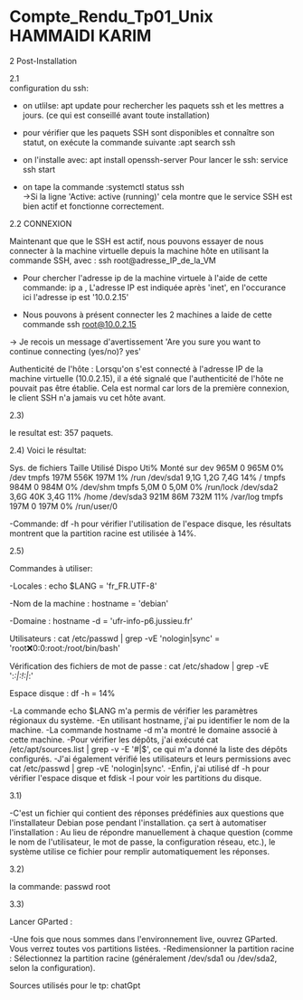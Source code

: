 # Compte_Rendu_Tp01_Unix   HAMMAIDI KARIM

2 Post-Installation

2.1  
configuration du ssh:

- on utlilse: apt update pour rechercher les paquets ssh et les mettres a jours. (ce qui est conseillé avant toute installation)
- pour vérifier que les paquets SSH sont disponibles et connaître son statut, on exécute la commande suivante :apt search ssh 
- on l'installe avec: apt install openssh-server
  Pour lancer le ssh: service ssh start

- on tape la commande :systemctl status ssh  
->Si la ligne 'Active: active (running)' cela montre que le service SSH est bien actif et fonctionne correctement. 




2.2  CONNEXION


Maintenant que que le SSH est actif, nous pouvons essayer de nous connecter à la machine virtuelle depuis la machine hôte en utilisant la commande SSH, avec : ssh root@adresse_IP_de_la_VM

- Pour chercher l'adresse ip de la machine virtuele à l'aide de cette commande: ip a , L'adresse IP est indiquée après 'inet', en l'occurance ici l'adresse ip est '10.0.2.15'
 
- Nous pouvons à présent connecter les 2 machines a laide de cette commande  ssh root@10.0.2.15


-> Je recois un message d'avertissement
'Are you sure you want to continue connecting (yes/no)? yes'

Authenticité de l'hôte : Lorsqu'on  s'est connecté à l'adresse IP de la machine virtuelle (10.0.2.15), il a été signalé que l'authenticité de l'hôte ne pouvait pas être établie. Cela est normal car lors de la première connexion, le client SSH n'a jamais vu cet hôte avant.


2.3)


le resultat est: 357 paquets.


2.4)
Voici le résultat:

Sys. de fichiers    Taille  Utilisé  Dispo  Uti% Monté sur
dev                 965M       0  965M    0% /dev
tmpfs               197M     556K   197M    1% /run
/dev/sda1           9,1G   1,2G   7,4G   14% /
tmpfs               984M       0   984M    0% /dev/shm
tmpfs               5,0M       0   5,0M    0% /run/lock
/dev/sda2           3,6G     40K   3,4G   11% /home
/dev/sda3          921M     86M   732M   11% /var/log
tmpfs               197M       0   197M    0% /run/user/0


-Commande: df -h pour vérifier l'utilisation de l'espace disque, les résultats montrent que la partition racine est utilisée à 14%.


2.5)


Commandes à utiliser:

-Locales : echo $LANG            = 'fr_FR.UTF-8' 

-Nom de la machine : hostname    =  'debian'

-Domaine : hostname -d           = 'ufr-info-p6.jussieu.fr'

Utilisateurs : cat /etc/passwd | grep -vE 'nologin|sync' = 'root:x:0:0:root:/root/bin/bash'

Vérification des fichiers de mot de passe : cat /etc/shadow | grep -vE ':*\:|:!:|*\:'

Espace disque : df -h = 14%



-La commande echo $LANG m'a permis de vérifier les paramètres régionaux du système.
-En utilisant hostname, j'ai pu identifier le nom de la machine.
-La commande hostname -d m'a montré le domaine associé à cette machine.
-Pour vérifier les dépôts, j'ai exécuté cat /etc/apt/sources.list | grep -v -E '#|$', ce qui m'a donné la liste des dépôts configurés.
-J'ai également vérifié les utilisateurs et leurs permissions avec cat /etc/passwd | grep -vE 'nologin|sync'.
-Enfin, j'ai utilisé df -h pour vérifier l'espace disque et fdisk -l pour voir les partitions du disque.


3.1)

-C'est un fichier qui contient des réponses prédéfinies aux questions que l'installateur Debian pose pendant l'installation.
ça sert à automatiser l'installation : Au lieu de répondre manuellement à chaque question (comme le nom de l'utilisateur, le mot de passe, la configuration réseau, etc.), le système utilise ce fichier pour remplir automatiquement les réponses.

3.2)

la commande: passwd root

3.3) 

Lancer GParted :

-Une fois que nous sommes dans l'environnement live, ouvrez GParted. Vous verrez toutes vos partitions listées.
-Redimensionner la partition racine :
Sélectionnez la partition racine (généralement /dev/sda1 ou /dev/sda2, selon la configuration).




Sources utilisés pour le tp: chatGpt
